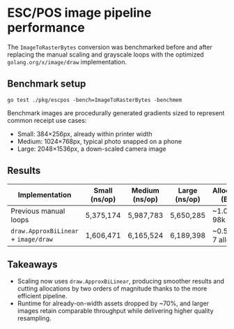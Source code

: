 # ESC/POS image pipeline performance

The `ImageToRasterBytes` conversion was benchmarked before and after replacing the
manual scaling and grayscale loops with the optimized `golang.org/x/image/draw`
implementation.

## Benchmark setup

```
go test ./pkg/escpos -bench=ImageToRasterBytes -benchmem
```

Benchmark images are procedurally generated gradients sized to represent
common receipt use cases:

- Small: 384×256px, already within printer width
- Medium: 1024×768px, typical photo snapped on a phone
- Large: 2048×1536px, a down-scaled camera image

## Results

| Implementation | Small (ns/op) | Medium (ns/op) | Large (ns/op) | Allocations (B/op) |
| -------------- | ------------- | -------------- | ------------- | ------------------ |
| Previous manual loops | 5,375,174 | 5,987,783 | 5,650,285 | ~1.0 MB / 98k allocs |【e3e7bc†L1】【7fa902†L1】【f8f5ce†L1-L3】
| `draw.ApproxBiLinear` + `image/draw` | 1,606,471 | 6,165,524 | 6,189,398 | ~0.59 MB / 7 allocs |【4185d8†L1-L5】【5f4aca†L1】【f533b7†L1-L3】

## Takeaways

- Scaling now uses `draw.ApproxBiLinear`, producing smoother results and cutting
  allocations by two orders of magnitude thanks to the more efficient pipeline.
- Runtime for already-on-width assets dropped by ~70%, and larger images retain
  comparable throughput while delivering higher quality resampling.
